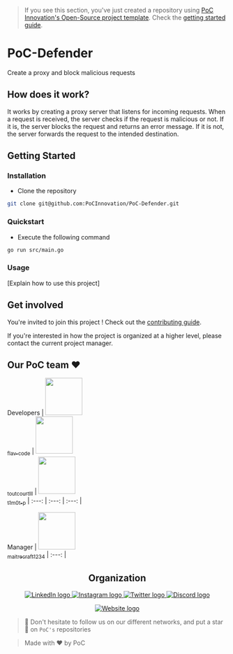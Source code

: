 > If you see this section, you've just created a repository using [PoC Innovation's Open-Source project template](https://github.com/PoCInnovation/open-source-project-template). Check the [getting started guide](./.github/getting-started.md).

# PoC-Defender

Create a proxy and block malicious requests

## How does it work?

It works by creating a proxy server that listens for incoming requests. When a request is received, the server checks if the request is malicious or not. If it is, the server blocks the request and returns an error message. If it is not, the server forwards the request to the intended destination.

## Getting Started

### Installation

- Clone the repository
```bash
git clone git@github.com:PoCInnovation/PoC-Defender.git
```

### Quickstart

- Execute the following command
```bash
go run src/main.go
```

### Usage

[Explain how to use this project]

## Get involved

You're invited to join this project ! Check out the [contributing guide](./CONTRIBUTING.md).

If you're interested in how the project is organized at a higher level, please contact the current project manager.

## Our PoC team ❤️

Developers
| [<img src="https://github.com/flav-code.png?size=85" width=85><br><sub>flav-code</sub>](https://github.com/flav-code) | [<img src="https://github.com/toutcourtlll.png?size=85" width=85><br><sub>toutcourtlll</sub>](https://github.com/toutcourtlll) | [<img src="https://github.com/t1m0t-p.png?size=85" width=85><br><sub>t1m0t-p</sub>](https://github.com/t1m0t-p)
| :---: | :---: | :---: |

Manager
| [<img src="https://github.com/maitrecraft1234.png?size=85" width=85><br><sub>maitrecraft1234</sub>](https://github.com/maitrecraft1234)
| :---: |

<h2 align=center>
Organization
</h2>

<p align='center'>
    <a href="https://www.linkedin.com/company/pocinnovation/mycompany/">
        <img src="https://img.shields.io/badge/LinkedIn-0077B5?style=for-the-badge&logo=linkedin&logoColor=white" alt="LinkedIn logo">
    </a>
    <a href="https://www.instagram.com/pocinnovation/">
        <img src="https://img.shields.io/badge/Instagram-E4405F?style=for-the-badge&logo=instagram&logoColor=white" alt="Instagram logo"
>
    </a>
    <a href="https://twitter.com/PoCInnovation">
        <img src="https://img.shields.io/badge/Twitter-1DA1F2?style=for-the-badge&logo=twitter&logoColor=white" alt="Twitter logo">
    </a>
    <a href="https://discord.com/invite/Yqq2ADGDS7">
        <img src="https://img.shields.io/badge/Discord-7289DA?style=for-the-badge&logo=discord&logoColor=white" alt="Discord logo">
    </a>
</p>
<p align=center>
    <a href="https://www.poc-innovation.fr/">
        <img src="https://img.shields.io/badge/WebSite-1a2b6d?style=for-the-badge&logo=GitHub Sponsors&logoColor=white" alt="Website logo">
    </a>
</p>

> 🚀 Don't hesitate to follow us on our different networks, and put a star 🌟 on `PoC's` repositories

> Made with ❤️ by PoC
